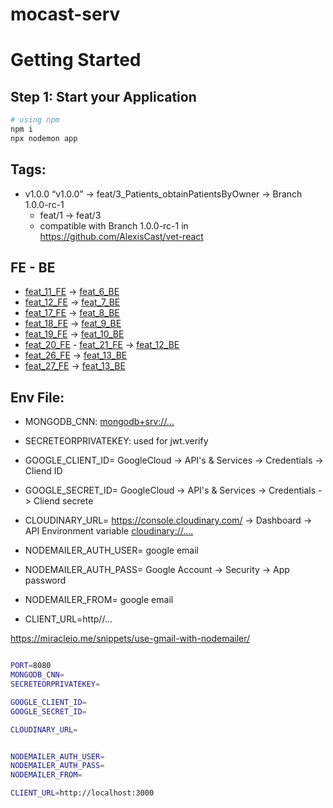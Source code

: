 # mocast-serv

# Getting Started

## Step 1: Start your Application

```bash
# using npm
npm i
npx nodemon app
```

## Tags:
- v1.0.0 “v1.0.0” -> feat/3_Patients_obtainPatientsByOwner -> Branch 1.0.0-rc-1
  - feat/1 -> feat/3
  - compatible with Branch 1.0.0-rc-1 in https://github.com/AlexisCast/vet-react

## FE - BE
-  [feat_11_FE](https://github.com/AlexisCast/vet-react/tree/feat/11_Gender_field_dropdown) -> [feat_6_BE](https://github.com/AlexisCast/vet-serv/tree/feat/6_patients_updates_for_feat_11_FE)
-  [feat_12_FE](https://github.com/AlexisCast/vet-react/tree/feat/12_Species) -> [feat_7_BE](https://github.com/AlexisCast/vet-serv/tree/feat/7_species_for_feat_12_FE)
-  [feat_17_FE](https://github.com/AlexisCast/vet-react/tree/feat/17_TableModules_and_update_TableCost_AdminastrationMedTable_RecordForm) -> [feat_8_BE](https://github.com/AlexisCast/vet-serv/tree/feat/8_records_post_for_feat_17_FE)
-  [feat_18_FE](https://github.com/AlexisCast/vet-react/tree/feat/18_Records_page_and_RecordsTable) -> [feat_9_BE](https://github.com/AlexisCast/vet-serv/tree/feat/9_records_get_for_feat_18_FE)
-  [feat_19_FE](https://github.com/AlexisCast/vet-react/tree/feat/19_EditRecord_page) -> [feat_10_BE](https://github.com/AlexisCast/vet-serv/tree/feat/10_records_get_obtainRecord_for_feat_19_FE)
-  [feat_20_FE](https://github.com/AlexisCast/vet-react/tree/feat/20_EditRecord_page_update_record) -  [feat_21_FE](https://github.com/AlexisCast/vet-react/tree/feat/21_DeleteRecord) -> [feat_12_BE](https://github.com/AlexisCast/vet-serv/tree/feat/12_records_delete_record_for_feat_21_FE)
-  [feat_26_FE](https://github.com/AlexisCast/vet-react/tree/feat/26_InputSearch_Patients) -> [feat_13_BE](https://github.com/AlexisCast/vet-serv/tree/feat/13_searchPatients_Patients_controller_for_feat_26_FE)
-  [feat_27_FE](https://github.com/AlexisCast/vet-react/tree/feat/27_OwnersTable_RecordsTableUpdate) -> [feat_13_BE](https://github.com/AlexisCast/vet-serv/tree/feat/14_owners_records_updated_for_feat_27_FE)
## Env File:

- MONGODB_CNN: <mongodb+srv://...>
- SECRETEORPRIVATEKEY: used for jwt.verify

- GOOGLE_CLIENT_ID= GoogleCloud -> API's & Services -> Credentials -> Cliend ID
- GOOGLE_SECRET_ID= GoogleCloud -> API's & Services -> Credentials -> Cliend secrete

- CLOUDINARY_URL= https://console.cloudinary.com/ -> Dashboard -> API Environment variable <cloudinary://....>

- NODEMAILER_AUTH_USER= google email
- NODEMAILER_AUTH_PASS= Google Account -> Security -> App password
- NODEMAILER_FROM= google email

- CLIENT_URL=http//...

https://miracleio.me/snippets/use-gmail-with-nodemailer/

```bash

PORT=8080
MONGODB_CNN=
SECRETEORPRIVATEKEY=

GOOGLE_CLIENT_ID=
GOOGLE_SECRET_ID=

CLOUDINARY_URL=


NODEMAILER_AUTH_USER=
NODEMAILER_AUTH_PASS=
NODEMAILER_FROM=

CLIENT_URL=http://localhost:3000
```
